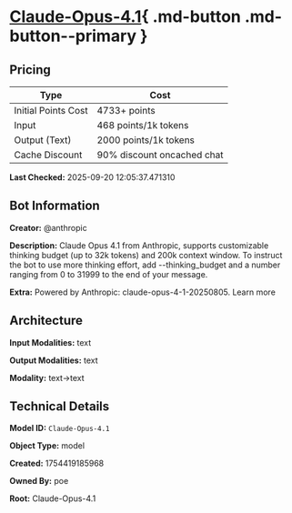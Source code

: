 # [Claude-Opus-4.1](https://poe.com/Claude-Opus-4.1){ .md-button .md-button--primary }

## Pricing

| Type | Cost |
|------|------|
| Initial Points Cost | 4733+ points |
| Input | 468 points/1k tokens |
| Output (Text) | 2000 points/1k tokens |
| Cache Discount | 90% discount oncached chat |

**Last Checked:** 2025-09-20 12:05:37.471310


## Bot Information

**Creator:** @anthropic

**Description:** Claude Opus 4.1 from Anthropic, supports customizable thinking budget (up to 32k tokens) and 200k context window.
To instruct the bot to use more thinking effort, add --thinking_budget and a number ranging from 0 to 31999 to the end of your message.

**Extra:** Powered by Anthropic: claude-opus-4-1-20250805. Learn more


## Architecture

**Input Modalities:** text

**Output Modalities:** text

**Modality:** text->text


## Technical Details

**Model ID:** `Claude-Opus-4.1`

**Object Type:** model

**Created:** 1754419185968

**Owned By:** poe

**Root:** Claude-Opus-4.1
